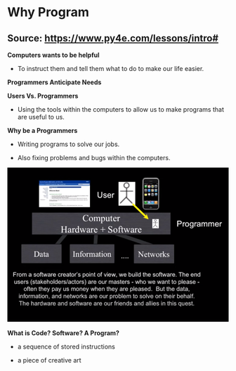 # Why Program

## Source: https://www.py4e.com/lessons/intro#

**Computers wants to be helpful**

- To instruct them and tell them what to do to make our life easier.

**Programmers Anticipate Needs**

**Users Vs. Programmers**

- Using the tools within the computers to allow us to make programs that are useful to us.

**Why be a Programmers**

- Writing programs to solve our jobs.

- Also fixing problems and bugs within the computers.

![img01](imgs/img01.png)

**What is Code? Software? A Program?**

- a sequence of stored instructions

- a piece of creative art
